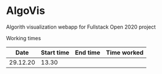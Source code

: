 # AlgoVis

Algorith visualization webapp for Fullstack Open 2020 project

Working times

Date | Start time | End time | Time worked
-----|------------|----------|------------
29.12.20 | 13.30 |
